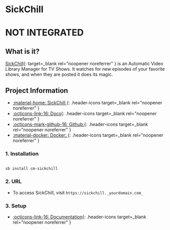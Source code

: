 # SickChill

# **NOT INTEGRATED**

## What is it?

[SickChill](https://sickchill.github.io/){: target=_blank rel="noopener noreferrer" } is an Automatic Video Library Manager for TV Shows. It watches for new episodes of your favorite shows, and when they are posted it does its magic.

## Project Information

- [:material-home: SickChill ](https://sickchill.github.io/){: .header-icons target=_blank rel="noopener noreferrer" }
- [:octicons-link-16: Docs](https://github.com/SickChill/SickChill/wiki){: .header-icons target=_blank rel="noopener noreferrer" }
- [:octicons-mark-github-16: Github:](https://github.com/SickChill/SickChill){: .header-icons target=_blank rel="noopener noreferrer" }
- [:material-docker: Docker: ](https://hub.docker.com/r/linuxserver/sickchill){: .header-icons target=_blank rel="noopener noreferrer" }

### 1. Installation

``` shell

sb install cm-sickchill

```

### 2. URL

- To access SickChill, visit `https://sickchill._yourdomain.com_`

### 3. Setup

- [:octicons-link-16: Documentation](https://github.com/SickChill/SickChill/wiki){: .header-icons target=_blank rel="noopener noreferrer" }
